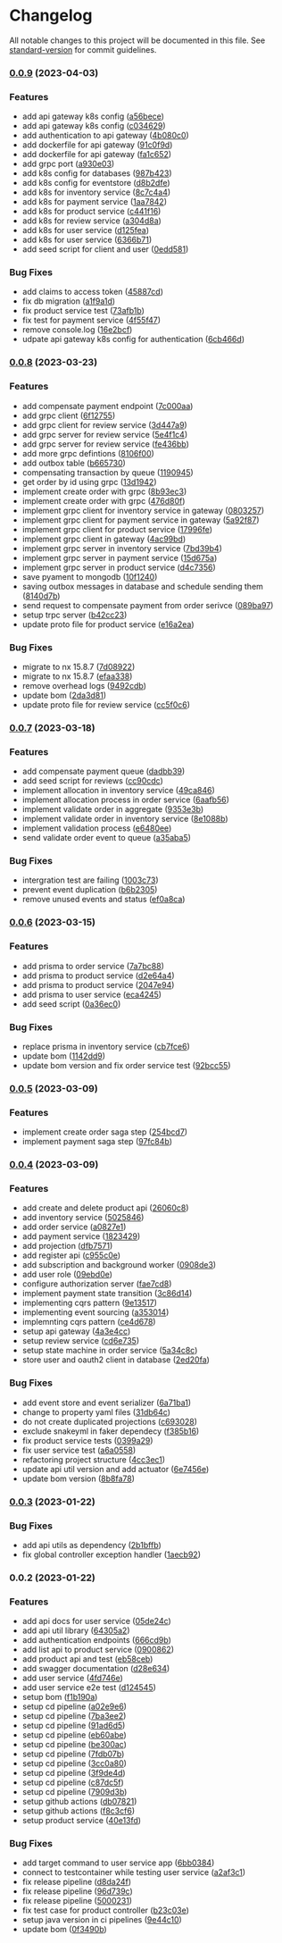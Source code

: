 # Changelog

All notable changes to this project will be documented in this file. See [standard-version](https://github.com/conventional-changelog/standard-version) for commit guidelines.

### [0.0.9](https://github.com/kkhanhluu/e-shop/compare/@api-lib/v0.0.8...@api-lib/v0.0.9) (2023-04-03)


### Features

* add api gateway k8s config ([a56bece](https://github.com/kkhanhluu/e-shop/commit/a56bece4b967057802b3ba8410b377c38bdf72b6))
* add api gateway k8s config ([c034629](https://github.com/kkhanhluu/e-shop/commit/c0346299675f536bb90d870dffa36f9045b89ff9))
* add authentication to api gateway ([4b080c0](https://github.com/kkhanhluu/e-shop/commit/4b080c07637fe3b80cf723e2cdeaa1de10554b4d))
* add dockerfile for api gateway ([91c0f9d](https://github.com/kkhanhluu/e-shop/commit/91c0f9d0e98eaa43d0365f41ab47e1c0b918e6a0))
* add dockerfile for api gateway ([fa1c652](https://github.com/kkhanhluu/e-shop/commit/fa1c6523c22561502137d0c1f957461dd3197fc4))
* add grpc port ([a930e03](https://github.com/kkhanhluu/e-shop/commit/a930e0321ba571857f965e6dd765eace51a586fd))
* add k8s config for databases ([987b423](https://github.com/kkhanhluu/e-shop/commit/987b4237bcb87ad5134b1b62ad58f8291bdabae2))
* add k8s config for eventstore ([d8b2dfe](https://github.com/kkhanhluu/e-shop/commit/d8b2dfe848add14907595dd2a4613f5b3e1a0d1e))
* add k8s for inventory service ([8c7c4a4](https://github.com/kkhanhluu/e-shop/commit/8c7c4a4e4cd7353dcf8b778422be094036ad9094))
* add k8s for payment service ([1aa7842](https://github.com/kkhanhluu/e-shop/commit/1aa78425dd629724a19e3e76c39ad4d73852ab44))
* add k8s for product service ([c441f16](https://github.com/kkhanhluu/e-shop/commit/c441f168c04ffa32740f1fa62da94cde04a1f237))
* add k8s for review service ([a304d8a](https://github.com/kkhanhluu/e-shop/commit/a304d8a06c78d9ff42092e6fb007886df22ce711))
* add k8s for user service ([d125fea](https://github.com/kkhanhluu/e-shop/commit/d125fea2dc85d79ade2368d96bd2495bda64df72))
* add k8s for user service ([6366b71](https://github.com/kkhanhluu/e-shop/commit/6366b71a17674f5df0a56dbbf2593feca8c2345f))
* add seed script for client and user ([0edd581](https://github.com/kkhanhluu/e-shop/commit/0edd58188f1c8e325b1d7cf03787f96772b31350))


### Bug Fixes

* add claims to access token ([45887cd](https://github.com/kkhanhluu/e-shop/commit/45887cdc06ed6ae46e9474f0c830c5454c7656c3))
* fix db migration ([a1f9a1d](https://github.com/kkhanhluu/e-shop/commit/a1f9a1d9009be8f9b0ec4787f6b62dc53db798e7))
* fix product service test ([73afb1b](https://github.com/kkhanhluu/e-shop/commit/73afb1bea5a3c167c43db1e6c0d475b07bb5b0ae))
* fix test for payment service ([4f55f47](https://github.com/kkhanhluu/e-shop/commit/4f55f479a00f0b7f4329becd4dfe9d61ea614ed9))
* remove console.log ([16e2bcf](https://github.com/kkhanhluu/e-shop/commit/16e2bcf60edf5eebd76466565f38577624517801))
* udpate api gateway k8s config for authentication ([6cb466d](https://github.com/kkhanhluu/e-shop/commit/6cb466d1a31a3f7677c374bbeb1be6876f95b2b4))

### [0.0.8](https://github.com/kkhanhluu/e-shop/compare/@api-lib/v0.0.7...@api-lib/v0.0.8) (2023-03-23)


### Features

* add compensate payment endpoint ([7c000aa](https://github.com/kkhanhluu/e-shop/commit/7c000aad9d2a4a5ec7ee82d4de519965c58ab357))
* add grpc client ([6f12755](https://github.com/kkhanhluu/e-shop/commit/6f12755048b622d955838b58c991fbc870c535fc))
* add grpc client for review service ([3d447a9](https://github.com/kkhanhluu/e-shop/commit/3d447a94638685e8babf79ef5dc23cbc0d3f30fb))
* add grpc server for review service ([5e4f1c4](https://github.com/kkhanhluu/e-shop/commit/5e4f1c4ad64d2e014679eab2c8e85504a12ef37a))
* add grpc server for review service ([fe436bb](https://github.com/kkhanhluu/e-shop/commit/fe436bbc96ddcb4c58165cc5e326d81fdfa7af3d))
* add more grpc defintions ([8106f00](https://github.com/kkhanhluu/e-shop/commit/8106f001ab691596ce36d2db61f01215042c9ccc))
* add outbox table ([b665730](https://github.com/kkhanhluu/e-shop/commit/b6657307d048e92d72905e026145f1e35977007e))
* compensating transaction by queue ([1190945](https://github.com/kkhanhluu/e-shop/commit/1190945653c3898f3e516ebd8aa33a730cbb51f5))
* get order by id using grpc ([13d1942](https://github.com/kkhanhluu/e-shop/commit/13d19420bc6d6bba04d863e14d13d18f14aea2ef))
* implement create order with grpc ([8b93ec3](https://github.com/kkhanhluu/e-shop/commit/8b93ec39b3db571df3bb95fb5a99902ae6c2e897))
* implement create order with grpc ([476d80f](https://github.com/kkhanhluu/e-shop/commit/476d80fa6a92607e1760d128950bc284639bd753))
* implement grpc client for inventory service in gateway ([0803257](https://github.com/kkhanhluu/e-shop/commit/0803257c92b7f80fd4f1b1610578cdb413f01dfa))
* implement grpc client for payment service in gateway ([5a92f87](https://github.com/kkhanhluu/e-shop/commit/5a92f871cb9b5c54a49d97abc15dc26e737e5915))
* implement grpc client for product service ([17996fe](https://github.com/kkhanhluu/e-shop/commit/17996fea575e17b210c96e19d69a79cb48fe1b90))
* implement grpc client in gateway ([4ac99bd](https://github.com/kkhanhluu/e-shop/commit/4ac99bd55443b826203a7f2c993c6da9d931d10a))
* implement grpc server in inventory service ([7bd39b4](https://github.com/kkhanhluu/e-shop/commit/7bd39b433f570750fce85afe232dc7df67315860))
* implement grpc server in payment service ([15d675a](https://github.com/kkhanhluu/e-shop/commit/15d675a9c80d62c895a7e7b4f5d219611ae35a8d))
* implement grpc server in product service ([d4c7356](https://github.com/kkhanhluu/e-shop/commit/d4c73568c3576a84197ea29b7f0e47b9f3b56979))
* save pyament to mongodb ([10f1240](https://github.com/kkhanhluu/e-shop/commit/10f1240e1919f68cda1158d81f5a52e938a28aae))
* saving outbox messages in database and schedule sending them ([8140d7b](https://github.com/kkhanhluu/e-shop/commit/8140d7bdd8dad59d2bc390b72380146295762668))
* send request to compensate payment from order serivce ([089ba97](https://github.com/kkhanhluu/e-shop/commit/089ba975b8f6fa201b543a77471b75eee35b659d))
* setup trpc server ([b42cc23](https://github.com/kkhanhluu/e-shop/commit/b42cc2307d8619d57e192db29a74dfe925cb3869))
* update proto file for product service ([e16a2ea](https://github.com/kkhanhluu/e-shop/commit/e16a2ea7f910f569a15870348de27a256d6402a4))


### Bug Fixes

* migrate to nx 15.8.7 ([7d08922](https://github.com/kkhanhluu/e-shop/commit/7d089228c4e9f830d34f87e03bb927644cea416a))
* migrate to nx 15.8.7 ([efaa338](https://github.com/kkhanhluu/e-shop/commit/efaa338cf6fb8a4a2da6d3533e07b61ae946523d))
* remove overhead logs ([9492cdb](https://github.com/kkhanhluu/e-shop/commit/9492cdb95698929b491687e493e7ef5437bacb1c))
* update bom ([2da3d81](https://github.com/kkhanhluu/e-shop/commit/2da3d818bb835cdf66f519f54389f9a2a8f1afa6))
* update proto file for review service ([cc5f0c6](https://github.com/kkhanhluu/e-shop/commit/cc5f0c6f2b3f005879a04ffe240c0e59dbc1d63f))

### [0.0.7](https://github.com/kkhanhluu/e-shop/compare/@api-lib/v0.0.6...@api-lib/v0.0.7) (2023-03-18)


### Features

* add compensate payment queue ([dadbb39](https://github.com/kkhanhluu/e-shop/commit/dadbb398df494ad449da0803d860c461dce98714))
* add seed script for reviews ([cc90cdc](https://github.com/kkhanhluu/e-shop/commit/cc90cdce0933a3b54c552a89fc994e8148bb6c49))
* implement allocation in inventory service ([49ca846](https://github.com/kkhanhluu/e-shop/commit/49ca846b7e467ad560936ca4a4aaafc3a51d6bf1))
* implement allocation process in order service ([6aafb56](https://github.com/kkhanhluu/e-shop/commit/6aafb56f4da1a3ee9ae05bd72eb15adbc56f74d8))
* implement validate order in aggregate ([9353e3b](https://github.com/kkhanhluu/e-shop/commit/9353e3b0b7fd7d246595cd4a7a9122093a1fb1d8))
* implement validate order in inventory service ([8e1088b](https://github.com/kkhanhluu/e-shop/commit/8e1088bfb19b595e2965a5c911241ceab80685cf))
* implement validation process ([e6480ee](https://github.com/kkhanhluu/e-shop/commit/e6480ee85022f8e0f8a38857b154445d0b7d8ec6))
* send validate order event to queue ([a35aba5](https://github.com/kkhanhluu/e-shop/commit/a35aba5d2baa72327b5d50f742d4fad74a71432e))


### Bug Fixes

* intergration test are failing ([1003c73](https://github.com/kkhanhluu/e-shop/commit/1003c731d2efb3aa853e2b49a9819fafa48452b9))
* prevent event duplication ([b6b2305](https://github.com/kkhanhluu/e-shop/commit/b6b2305b6551cc20895232e704529c3b5b0db70c))
* remove unused events and status ([ef0a8ca](https://github.com/kkhanhluu/e-shop/commit/ef0a8ca4f5a06c5952926b939b83941aa86e1ee9))

### [0.0.6](https://github.com/kkhanhluu/e-shop/compare/@api-lib/v0.0.5...@api-lib/v0.0.6) (2023-03-15)


### Features

* add prisma to order service ([7a7bc88](https://github.com/kkhanhluu/e-shop/commit/7a7bc880377199bf885378fb29f5abfdd1c46922))
* add prisma to product service ([d2e64a4](https://github.com/kkhanhluu/e-shop/commit/d2e64a465c57e93ba0bca8911ffdc1cbd186599e))
* add prisma to product service ([2047e94](https://github.com/kkhanhluu/e-shop/commit/2047e94357a45280f7d5b502149b3fa9df0bed27))
* add prisma to user service ([eca4245](https://github.com/kkhanhluu/e-shop/commit/eca4245be3f311dbac0884227eb765d866418ba6))
* add seed script ([0a36ec0](https://github.com/kkhanhluu/e-shop/commit/0a36ec0e07b2b9f8cd88eb8948a9c4c711cec638))


### Bug Fixes

* replace prisma in inventory service ([cb7fce6](https://github.com/kkhanhluu/e-shop/commit/cb7fce666dd0105b59bfa546ba2e8b63f76c2ddb))
* update bom ([1142dd9](https://github.com/kkhanhluu/e-shop/commit/1142dd91d4d24274567587c0a25aba2243bd6e45))
* update bom version and fix order service test ([92bcc55](https://github.com/kkhanhluu/e-shop/commit/92bcc55482c309a7c9a2a959b974e43386412776))

### [0.0.5](https://github.com/kkhanhluu/e-shop/compare/@api-lib/v0.0.4...@api-lib/v0.0.5) (2023-03-09)


### Features

* implement create order saga step ([254bcd7](https://github.com/kkhanhluu/e-shop/commit/254bcd7668752d0ed87b23e75453bdc87c0fbbf3))
* implement payment saga step ([97fc84b](https://github.com/kkhanhluu/e-shop/commit/97fc84bd32fc803d28c7e4e0eef76a1939b0365d))

### [0.0.4](https://github.com/kkhanhluu/e-shop/compare/@api-lib/v0.0.3...@api-lib/v0.0.4) (2023-03-09)


### Features

* add create and delete product api ([26060c8](https://github.com/kkhanhluu/e-shop/commit/26060c8d45aac8ea4649df7aba52062c6c16fa6a))
* add inventory service ([5025846](https://github.com/kkhanhluu/e-shop/commit/5025846136533644d36e961cfe142c99ee762bbb))
* add order service ([a0827e1](https://github.com/kkhanhluu/e-shop/commit/a0827e1f094bbc3179b138f74cf4c23abf8ab675))
* add payment service ([1823429](https://github.com/kkhanhluu/e-shop/commit/18234290edc2c4e8d98fcfbb6b4325855257b3c4))
* add projection ([dfb7571](https://github.com/kkhanhluu/e-shop/commit/dfb75716b849b28468b32faeb5e1a80d0f9833a9))
* add register api ([c955c0e](https://github.com/kkhanhluu/e-shop/commit/c955c0ef4766149762d1d885666a677921d3c88d))
* add subscription and background worker ([0908de3](https://github.com/kkhanhluu/e-shop/commit/0908de3768664bf38786d6a7ff4d2128c899756e))
* add user role ([09ebd0e](https://github.com/kkhanhluu/e-shop/commit/09ebd0ebf78517fb76293ffd996bb7714d709777))
* configure authorization server ([fae7cd8](https://github.com/kkhanhluu/e-shop/commit/fae7cd82ded259ef473ad578930520efaf06416d))
* implement payment state transition ([3c86d14](https://github.com/kkhanhluu/e-shop/commit/3c86d1441eb043aaefe0ed0845f0fc2ed3033e3d))
* implementing cqrs pattern ([9e13517](https://github.com/kkhanhluu/e-shop/commit/9e135176cb07cf4dd53367196d5daa5136e19909))
* implementing event sourcing ([a353014](https://github.com/kkhanhluu/e-shop/commit/a35301449939c09f62fad0648febd718dcbb053e))
* implemnting cqrs pattern ([ce4d678](https://github.com/kkhanhluu/e-shop/commit/ce4d678957e7cf895490c3e162d9ebee339dfed8))
* setup api gateway ([4a3e4cc](https://github.com/kkhanhluu/e-shop/commit/4a3e4ccca4c710efd9597d0e035cf541049e82f7))
* setup review service ([cd6e735](https://github.com/kkhanhluu/e-shop/commit/cd6e735999d6001c42cad3f5e5ff4bd54606a7a3))
* setup state machine in order service ([5a34c8c](https://github.com/kkhanhluu/e-shop/commit/5a34c8c565436ef6bf2aa9f5a79304f9563eacdd))
* store user and oauth2 client in database ([2ed20fa](https://github.com/kkhanhluu/e-shop/commit/2ed20fab6f59215020a5bd0404e48f4d09b30999))


### Bug Fixes

* add event store and event serializer ([6a71ba1](https://github.com/kkhanhluu/e-shop/commit/6a71ba1e305d42fdbf64b1ff903b6ebc28e63ff7))
* change to property yaml files ([31db64c](https://github.com/kkhanhluu/e-shop/commit/31db64c34c9501220ecd87df786d2e2eba25b651))
* do not create duplicated projections ([c693028](https://github.com/kkhanhluu/e-shop/commit/c693028abf810bdc6d77e452ba4fc12bf2d4ddc9))
* exclude snakeyml in faker dependecy ([f385b16](https://github.com/kkhanhluu/e-shop/commit/f385b16c8c2f01cc0e0304d1945588e1da9aa48c))
* fix product service tests ([0399a29](https://github.com/kkhanhluu/e-shop/commit/0399a299413613f75672dcf02ed0a747de974616))
* fix user service test ([a6a0558](https://github.com/kkhanhluu/e-shop/commit/a6a0558b95864cc06d438cb46388b8743602807b))
* refactoring project structure ([4cc3ec1](https://github.com/kkhanhluu/e-shop/commit/4cc3ec1dfa35f68b7e4e164df46c0adff7cab239))
* update api util version and add actuator ([6e7456e](https://github.com/kkhanhluu/e-shop/commit/6e7456e2420d88f03fef55dfb86f9a74caa894fa))
* update bom version ([8b8fa78](https://github.com/kkhanhluu/e-shop/commit/8b8fa7872904f5160e1de95fb0c3731aa94e7a0a))

### [0.0.3](https://github.com/kkhanhluu/e-shop/compare/@api-lib/v0.0.2...@api-lib/v0.0.3) (2023-01-22)


### Bug Fixes

* add api utils as dependency ([2b1bffb](https://github.com/kkhanhluu/e-shop/commit/2b1bffb788dde3aa92c65743018ee5e35b30e9a0))
* fix global controller exception handler ([1aecb92](https://github.com/kkhanhluu/e-shop/commit/1aecb92c0404299e977f3cf0a3268d23275037f8))

### 0.0.2 (2023-01-22)


### Features

* add api docs for user service ([05de24c](https://github.com/kkhanhluu/e-shop/commit/05de24c223e0e245c3f42b4b875777b8726d6503))
* add api util library ([64305a2](https://github.com/kkhanhluu/e-shop/commit/64305a2bc1362c44d1c1b6f357f893fd28785d73))
* add authentication endpoints ([666cd9b](https://github.com/kkhanhluu/e-shop/commit/666cd9b105c31adf00521c8407ccea4b296c8e54))
* add list api to product service ([0900862](https://github.com/kkhanhluu/e-shop/commit/0900862ee397ddd90e65f574560f35de83adf748))
* add product api and test ([eb58ceb](https://github.com/kkhanhluu/e-shop/commit/eb58ceb056775820076c4432327a4330a1b3b714))
* add swagger documentation ([d28e634](https://github.com/kkhanhluu/e-shop/commit/d28e6342bdbb3c96023cc7621d68e6f032aa7e25))
* add user service ([4fd746e](https://github.com/kkhanhluu/e-shop/commit/4fd746e007eb6c23fa5a2694b529b3ab23564cda))
* add user service e2e test ([d124545](https://github.com/kkhanhluu/e-shop/commit/d124545d3aeb5199aee36a039f5c7df931bf6f5b))
* setup bom ([f1b190a](https://github.com/kkhanhluu/e-shop/commit/f1b190a4d9c38b6b5a9131c235c76ac73cd37874))
* setup cd pipeline ([a02e9e6](https://github.com/kkhanhluu/e-shop/commit/a02e9e6ba6cf10915c533efad2caa93eb328e27c))
* setup cd pipeline ([7ba3ee2](https://github.com/kkhanhluu/e-shop/commit/7ba3ee2715d79b1d4c8616c005d8426ad422ff25))
* setup cd pipeline ([91ad6d5](https://github.com/kkhanhluu/e-shop/commit/91ad6d5730af1223c670a2328f20862c53613f00))
* setup cd pipeline ([eb60abe](https://github.com/kkhanhluu/e-shop/commit/eb60abe86352361dc1bb9ddcefd212a56e495a85))
* setup cd pipeline ([be300ac](https://github.com/kkhanhluu/e-shop/commit/be300acb7f555fbcd428cea7dffcf0deeeda9ec9))
* setup cd pipeline ([7fdb07b](https://github.com/kkhanhluu/e-shop/commit/7fdb07b7c665fbc16b4601e550b8f272ca31a956))
* setup cd pipeline ([3cc0a80](https://github.com/kkhanhluu/e-shop/commit/3cc0a8089c0b78213d29b62223ad26e71c317192))
* setup cd pipeline ([3f9de4d](https://github.com/kkhanhluu/e-shop/commit/3f9de4dde365df9dd08ed053916a3b58f9d78163))
* setup cd pipeline ([c87dc5f](https://github.com/kkhanhluu/e-shop/commit/c87dc5fb24b9697a9dd2aa9acfc79e452e15f11f))
* setup cd pipeline ([7909d3b](https://github.com/kkhanhluu/e-shop/commit/7909d3b965def129e5203f32d453b653cf294ca8))
* setup github actions ([db07821](https://github.com/kkhanhluu/e-shop/commit/db07821d359ee0fcfd692660d6a7509773a7515f))
* setup github actions ([f8c3cf6](https://github.com/kkhanhluu/e-shop/commit/f8c3cf64669ed1df3e6d0f03fc6c4a210ca88b27))
* setup product service ([40e13fd](https://github.com/kkhanhluu/e-shop/commit/40e13fdf6c94369f5770fbf6c28d210338a27962))


### Bug Fixes

* add target command to user service app ([6bb0384](https://github.com/kkhanhluu/e-shop/commit/6bb0384e1985416244da383370836426b14e3d55))
* connect to testcontainer while testing user service ([a2af3c1](https://github.com/kkhanhluu/e-shop/commit/a2af3c1631a790d607de3ad94fca3d8ae1542647))
* fix release pipeline ([d8da24f](https://github.com/kkhanhluu/e-shop/commit/d8da24f385402782037e15923d15c86681880a1c))
* fix release pipeline ([96d739c](https://github.com/kkhanhluu/e-shop/commit/96d739ca99cf841899376a2eca5b1cac020fee51))
* fix release pipeline ([5000231](https://github.com/kkhanhluu/e-shop/commit/50002317b0f39d80c188b539e0424ad6bd02e924))
* fix test case for product controller ([b23c03e](https://github.com/kkhanhluu/e-shop/commit/b23c03eecf2e77d2330605a6ad6a00d3f3d3af52))
* setup java version in ci pipelines ([9e44c10](https://github.com/kkhanhluu/e-shop/commit/9e44c10d6caa871f06ba4861fc77fe8388825d7c))
* update bom ([0f3490b](https://github.com/kkhanhluu/e-shop/commit/0f3490b69a632c1810b51cea193ab1f9d2b9bda8))
